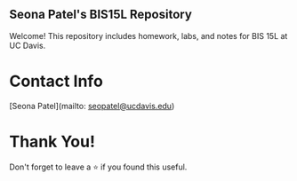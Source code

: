 ## Seona Patel's BIS15L Repository
Welcome! This repository includes homework, labs, and notes for BIS 15L at UC Davis.

# Contact Info
[Seona Patel](mailto: seopatel@ucdavis.edu)

# Thank You!
Don't forget to leave a ⭐ if you found this useful.  